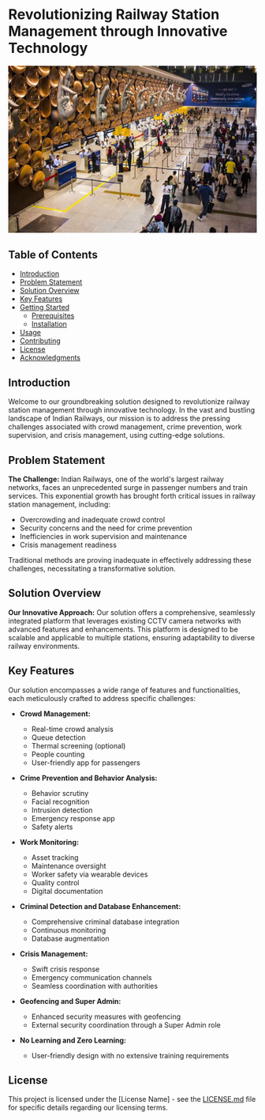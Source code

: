 # Revolutionizing Railway Station Management through Innovative Technology

![Railway Station](railway_station_image.jpg)

## Table of Contents
- [Introduction](#introduction)
- [Problem Statement](#problem-statement)
- [Solution Overview](#solution-overview)
- [Key Features](#key-features)
- [Getting Started](#getting-started)
  - [Prerequisites](#prerequisites)
  - [Installation](#installation)
- [Usage](#usage)
- [Contributing](#contributing)
- [License](#license)
- [Acknowledgments](#acknowledgments)

## Introduction

Welcome to our groundbreaking solution designed to revolutionize railway station management through innovative technology. In the vast and bustling landscape of Indian Railways, our mission is to address the pressing challenges associated with crowd management, crime prevention, work supervision, and crisis management, using cutting-edge solutions.

## Problem Statement

**The Challenge:** Indian Railways, one of the world's largest railway networks, faces an unprecedented surge in passenger numbers and train services. This exponential growth has brought forth critical issues in railway station management, including:

- Overcrowding and inadequate crowd control
- Security concerns and the need for crime prevention
- Inefficiencies in work supervision and maintenance
- Crisis management readiness

Traditional methods are proving inadequate in effectively addressing these challenges, necessitating a transformative solution.

## Solution Overview

**Our Innovative Approach:** Our solution offers a comprehensive, seamlessly integrated platform that leverages existing CCTV camera networks with advanced features and enhancements. This platform is designed to be scalable and applicable to multiple stations, ensuring adaptability to diverse railway environments.

## Key Features

Our solution encompasses a wide range of features and functionalities, each meticulously crafted to address specific challenges:

- **Crowd Management:**
  - Real-time crowd analysis
  - Queue detection
  - Thermal screening (optional)
  - People counting
  - User-friendly app for passengers

- **Crime Prevention and Behavior Analysis:**
  - Behavior scrutiny
  - Facial recognition
  - Intrusion detection
  - Emergency response app
  - Safety alerts

- **Work Monitoring:**
  - Asset tracking
  - Maintenance oversight
  - Worker safety via wearable devices
  - Quality control
  - Digital documentation

- **Criminal Detection and Database Enhancement:**
  - Comprehensive criminal database integration
  - Continuous monitoring
  - Database augmentation

- **Crisis Management:**
  - Swift crisis response
  - Emergency communication channels
  - Seamless coordination with authorities

- **Geofencing and Super Admin:**
  - Enhanced security measures with geofencing
  - External security coordination through a Super Admin role

- **No Learning and Zero Learning:**
  - User-friendly design with no extensive training requirements

## License

This project is licensed under the [License Name] - see the [LICENSE.md](LICENSE.md) file for specific details regarding our licensing terms.
